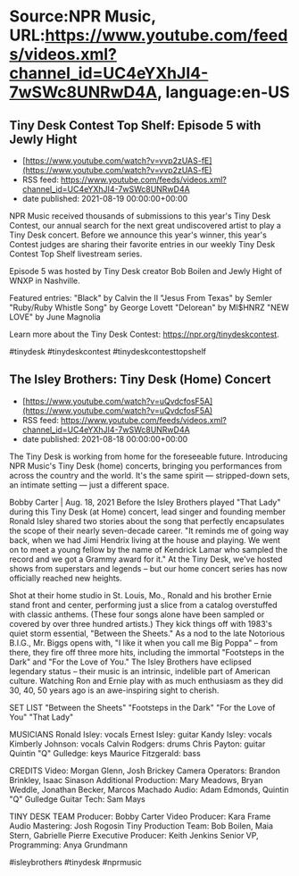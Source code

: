 # Source:NPR Music, URL:https://www.youtube.com/feeds/videos.xml?channel_id=UC4eYXhJI4-7wSWc8UNRwD4A, language:en-US

## Tiny Desk Contest Top Shelf: Episode 5 with Jewly Hight
 - [https://www.youtube.com/watch?v=vvp2zUAS-fE](https://www.youtube.com/watch?v=vvp2zUAS-fE)
 - RSS feed: https://www.youtube.com/feeds/videos.xml?channel_id=UC4eYXhJI4-7wSWc8UNRwD4A
 - date published: 2021-08-19 00:00:00+00:00

NPR Music received thousands of submissions to this year's Tiny Desk Contest, our annual search for the next great undiscovered artist to play a Tiny Desk concert. Before we announce this year's winner, this year's Contest judges are sharing their favorite entries in our weekly Tiny Desk Contest Top Shelf livestream series.

Episode 5 was hosted by Tiny Desk creator Bob Boilen and Jewly Hight of WNXP in Nashville.

Featured entries:
"Black" by Calvin the II
"Jesus From Texas" by Semler
"Ruby/Ruby Whistle Song" by George Lovett
"Delorean" by MI$HNRZ
"NEW LOVE" by June Magnolia

Learn more about the Tiny Desk Contest: https://npr.org/tinydeskcontest.


#tinydesk #tinydeskcontest #tinydeskcontesttopshelf

## The Isley Brothers: Tiny Desk (Home) Concert
 - [https://www.youtube.com/watch?v=uQvdcfosF5A](https://www.youtube.com/watch?v=uQvdcfosF5A)
 - RSS feed: https://www.youtube.com/feeds/videos.xml?channel_id=UC4eYXhJI4-7wSWc8UNRwD4A
 - date published: 2021-08-18 00:00:00+00:00

The Tiny Desk is working from home for the foreseeable future. Introducing NPR Music's Tiny Desk (home) concerts, bringing you performances from across the country and the world. It's the same spirit — stripped-down sets, an intimate setting — just a different space.

Bobby Carter | Aug. 18, 2021
Before the Isley Brothers played "That Lady" during this Tiny Desk (at Home) concert, lead singer and founding member Ronald Isley shared two stories about the song that perfectly encapsulates the scope of their nearly seven-decade career. "It reminds me of going way back, when we had Jimi Hendrix living at the house and playing. We went on to meet a young fellow by the name of Kendrick Lamar who sampled the record and we got a Grammy award for it." At the Tiny Desk, we've hosted shows from superstars and legends – but our home concert series has now officially reached new heights.

Shot at their home studio in St. Louis, Mo., Ronald and his brother Ernie stand front and center, performing just a slice from a catalog overstuffed with classic anthems. (These four songs alone have been sampled or covered by over three hundred artists.) They kick things off with 1983's quiet storm essential, "Between the Sheets." As a nod to the late Notorious B.I.G., Mr. Biggs opens with, "I like it when you call me Big Poppa" – from there, they fire off three more hits, including the immortal "Footsteps in the Dark" and "For the Love of You." The Isley Brothers have eclipsed legendary status – their music is an intrinsic, indelible part of American culture. Watching Ron and Ernie play with as much enthusiasm as they did 30, 40, 50 years ago is an awe-inspiring sight to cherish.

SET LIST
"Between the Sheets"
"Footsteps in the Dark"
"For the Love of You"
"That Lady"

MUSICIANS
Ronald Isley: vocals
Ernest Isley: guitar
Kandy Isley: vocals
Kimberly Johnson: vocals
Calvin Rodgers: drums
Chris Payton: guitar
Quintin "Q" Gulledge: keys
Maurice Fitzgerald: bass

CREDITS
Video: Morgan Glenn, Josh Brickey
Camera Operators: Brandon Brinkley, Isaac Sinason
Additional Production: Mary Meadows, Bryan Weddle, Jonathan Becker, Marcos Machado
Audio: Adam Edmonds, Quintin "Q" Gulledge
Guitar Tech: Sam Mays

TINY DESK TEAM
Producer: Bobby Carter
Video Producer: Kara Frame
Audio Mastering: Josh Rogosin
Tiny Production Team: Bob Boilen, Maia Stern, Gabrielle Pierre
Executive Producer: Keith Jenkins
Senior VP, Programming: Anya Grundmann

#isleybrothers #tinydesk #nprmusic

